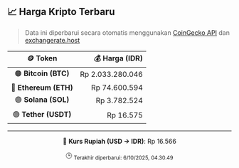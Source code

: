 

<!-- HARGA_KRIPTO -->
## 📈 Harga Kripto Terbaru

> Data ini diperbarui secara otomatis menggunakan [CoinGecko API](https://www.coingecko.com/) dan [exchangerate.host](https://exchangerate.host/)

<div align="center">

| 🪙 Token | 💰 Harga (IDR) |
|:------:|---------------:|
| 🟠 **Bitcoin (BTC)**   | Rp 2.033.280.046 |
| 🔵 **Ethereum (ETH)**  | Rp 74.600.594 |
| 🟣 **Solana (SOL)**    | Rp 3.782.524 |
| 🟢 **Tether (USDT)**   | Rp 16.575 |

---

💱 **Kurs Rupiah (USD → IDR)**: Rp 16.566

🕒 <sub>Terakhir diperbarui: 6/10/2025, 04.30.49</sub>

</div>
<!-- /HARGA_KRIPTO -->